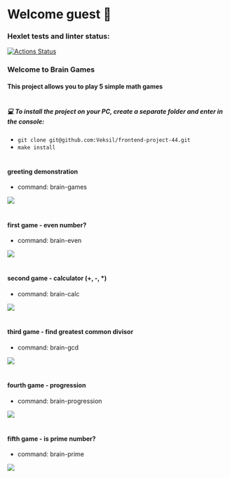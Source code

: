 # Welcome guest :wave:

### Hexlet tests and linter status:
[![Actions Status](https://github.com/Veksil/frontend-project-44/workflows/hexlet-check/badge.svg)](https://github.com/Veksil/frontend-project-44/actions)

### Welcome to Brain Games

#### This project allows you to play 5 simple math games

#

##### :computer: To install the project on your PC, create a separate folder and enter in the console:

-  `git clone git@github.com:Veksil/frontend-project-44.git`
-  `make install`
  
#

#### greeting demonstration
- command: brain-games

<a  href="https://asciinema.org/a/l40Lrk3midkLmNEOmgZErGnY7"  target="_blank"><img  src="https://asciinema.org/a/l40Lrk3midkLmNEOmgZErGnY7.svg"  /></a>

#

#### first game - even number?
- command: brain-even

<a  href="https://asciinema.org/a/GGPD1Keqy7hOO6yzq3HoyfQ41"  target="_blank"><img  src="https://asciinema.org/a/GGPD1Keqy7hOO6yzq3HoyfQ41.svg"  /></a>

  
#

#### second game - calculator (+, -, *)
- command: brain-calc

<a  href="https://asciinema.org/a/PLSe6Di8P08kpPiHcCeFMAjwc"  target="_blank"><img  src="https://asciinema.org/a/PLSe6Di8P08kpPiHcCeFMAjwc.svg"  /></a>

#

#### third game - find greatest common divisor
- command: brain-gcd

<a  href="https://asciinema.org/a/dpK9LKvJudiqNxLwf4vdxsXh9"  target="_blank"><img  src="https://asciinema.org/a/dpK9LKvJudiqNxLwf4vdxsXh9.svg"  /></a>

#

#### fourth game - progression
- command: brain-progression

<a  href="https://asciinema.org/a/QjnTvshVznnjnvDm7eYRIjH6l"  target="_blank"><img  src="https://asciinema.org/a/QjnTvshVznnjnvDm7eYRIjH6l.svg"  /></a>

#

#### fifth game - is prime number?
- command: brain-prime

<a  href="https://asciinema.org/a/AgpOQgWgvj6vnnvn0Swi0NjrZ"  target="_blank"><img  src="https://asciinema.org/a/AgpOQgWgvj6vnnvn0Swi0NjrZ.svg"  /></a>